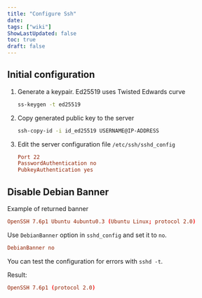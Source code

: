 ```yaml
---
title: "Configure Ssh"
date: 
tags: ["wiki"]
ShowLastUpdated: false
toc: true
draft: false
---
```



## Initial configuration

1. Generate a keypair. Ed25519 uses Twisted Edwards curve

   ```sh
   ss-keygen -t ed25519
   ```

2. Copy generated public key to the server

   ```sh
   ssh-copy-id -i id_ed25519 USERNAME@IP-ADDRESS
   ```

3. Edit the server configuration file `/etc/ssh/sshd_config`

   ```conf
   Port 22
   PasswordAuthentication no
   PubkeyAuthentication yes
   ```
## Disable Debian Banner 

Example of returned banner

```conf
OpenSSH 7.6p1 Ubuntu 4ubuntu0.3 (Ubuntu Linux; protocol 2.0)
```

Use `DebianBanner` option in `sshd_config` and set it to `no`.
```conf
DebianBanner no
```

You can test the configuration for errors with `sshd -t`.

Result:

```conf
OpenSSH 7.6p1 (protocol 2.0)
```
